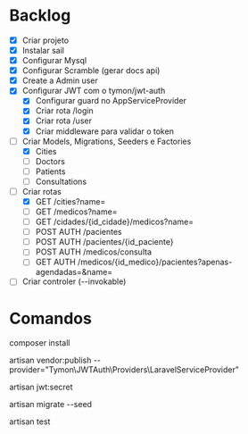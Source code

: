 # Backlog

- [x] Criar projeto
- [x] Instalar sail
- [x] Configurar Mysql
- [x] Configurar Scramble (gerar docs api)
- [x] Create a Admin user
- [x] Configurar JWT com o tymon/jwt-auth
    - [x] Configurar guard no AppServiceProvider
    - [x] Criar rota /login
    - [x] Criar rota /user
    - [x] Criar middleware para validar o token
- [ ] Criar Models, Migrations, Seeders e Factories
    - [x] Cities
    - [ ] Doctors
    - [ ] Patients
    - [ ] Consultations
- [ ] Criar rotas
    - [x] GET /cities?name=
    - [ ] GET /medicos?name=
    - [ ] GET /cidades/{id_cidade}/medicos?name=
    - [ ] POST AUTH /pacientes
    - [ ] POST AUTH /pacientes/{id_paciente}
    - [ ] POST AUTH /medicos/consulta
    - [ ] GET AUTH /medicos/{id_medico}/pacientes?apenas-agendadas=&name=
- [ ] Criar controler (--invokable)

# Comandos

composer install

artisan vendor:publish --provider="Tymon\JWTAuth\Providers\LaravelServiceProvider"

artisan jwt:secret

artisan migrate --seed

artisan test
